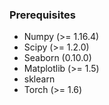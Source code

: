 ### Prerequisites

* Numpy (>= 1.16.4)
* Scipy (>= 1.2.0)
* Seaborn (0.10.0)
* Matplotlib (>= 1.5)
* sklearn
* Torch (>= 1.6)